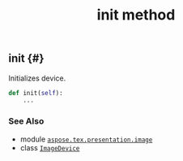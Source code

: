 ﻿---
title: init method
second_title: Aspose.TeX for Python via .NET API References
description: 
type: docs
weight: 100
url: /python-net/aspose.tex.presentation.image/imagedevice/init/
is_root: false
---

## init {#}

Initializes device.



```python
def init(self):
    ...
```





### See Also
* module [`aspose.tex.presentation.image`](../../)
* class [`ImageDevice`](/tex/python-net/aspose.tex.presentation.image/imagedevice)
